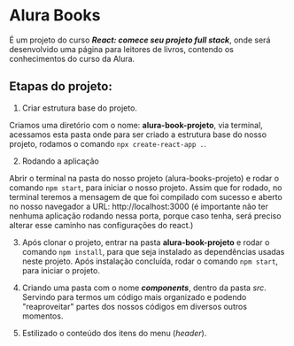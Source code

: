 # Alura Books

É um projeto do curso **_React: comece seu projeto full stack_**, onde será desenvolvido uma página para leitores de livros, contendo os conhecimentos do curso da Alura.

## Etapas do projeto:

1. Criar estrutura base do projeto.

Criamos uma diretório com o nome: **alura-book-projeto**, via terminal, acessamos esta pasta onde para ser criado a estrutura base do nosso projeto, rodamos o comando `npx create-react-app .`. 

2. Rodando a aplicação

Abrir o terminal na pasta do nosso projeto (alura-books-projeto) e rodar o comando `npm start`, para iniciar o nosso projeto. Assim que for rodado, no terminal teremos a mensagem de que foi compilado com sucesso e aberto no nosso navegador a URL: http://localhost:3000 (é importante não ter nenhuma aplicação rodando nessa porta, porque caso tenha, será preciso alterar esse caminho nas configurações do react.)

3. Após clonar o projeto, entrar na pasta **alura-book-projeto** e rodar o comando `npm install`, para que seja instalado as dependências usadas neste projeto. Após instalação concluída, rodar o comando `npm start`, para iniciar o projeto.

4. Criando uma pasta com o nome **_components_**, dentro da pasta _src_. Servindo para termos um código mais organizado e podendo "reaproveitar" partes dos nossos códigos em diversos outros momentos.

5. Estilizado o conteúdo dos itens do menu (_header_). 